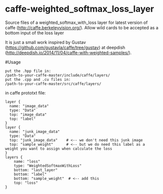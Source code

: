 # caffe-weighted_softmax_loss_layer
Source files of a weighted_softmax_with_loss layer for latest version of caffe (http://caffe.berkeleyvision.org/). 
Allow wild cards to be accepted as a bottom input of the loss layer

It is just a small work inspired by Gustav (https://github.com/gustavla/caffe/tree/gustav) at deepdish (http://deepdish.io/2014/11/04/caffe-with-weighted-samples/).

#Usage

    put the .hpp file in:      
    /path-to-your-caffe-master/include/caffe/layers/   
    put the .cpp and .cu files in: 
    /path-to-your-caffe-master/src/caffe/layers/ 


in caffe prototxt file:
```
layer {
  name: "image_data"
  type: "Data"
  top: "image_data"
  top: "label"
}
layer {
  name: "junk_image_data"
  type: "Data"
  top: "junk_image_data"    # <-- we don't need this junk image
  top: "sample_weight"      # <-- but we do need this label as a weight you want to assign when calculate the loss
}
layers {
    name: "loss"
    type: "WeightedSoftmaxWithLoss"
    bottom: "last_layer"
    bottom: "label"
    bottom: "sample_weight"  # <-- add this
    top: "loss"
}
```
